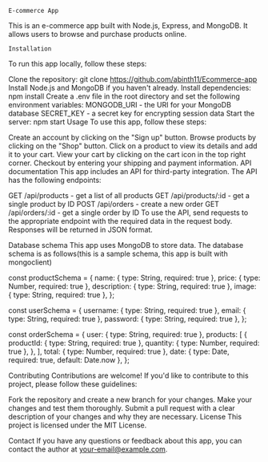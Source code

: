 `E-commerce App`

This is an e-commerce app built with Node.js, Express, and MongoDB. It allows users to browse and purchase products online.

`Installation`

To run this app locally, follow these steps:

Clone the repository: git clone https://github.com/abinth11/Ecommerce-app
Install Node.js and MongoDB if you haven't already.
Install dependencies: npm install
Create a .env file in the root directory and set the following environment variables:
MONGODB_URI - the URI for your MongoDB database
SECRET_KEY - a secret key for encrypting session data
Start the server: npm start
Usage
To use this app, follow these steps:

Create an account by clicking on the "Sign up" button.
Browse products by clicking on the "Shop" button.
Click on a product to view its details and add it to your cart.
View your cart by clicking on the cart icon in the top right corner.
Checkout by entering your shipping and payment information.
API documentation
This app includes an API for third-party integration. The API has the following endpoints:

GET /api/products - get a list of all products
GET /api/products/:id - get a single product by ID
POST /api/orders - create a new order
GET /api/orders/:id - get a single order by ID
To use the API, send requests to the appropriate endpoint with the required data in the request body. Responses will be returned in JSON format.

Database schema
This app uses MongoDB to store data. The database schema is as follows(this is a sample schema, this app is built with mongoclient)

const productSchema = {
  name: { type: String, required: true },
  price: { type: Number, required: true },
  description: { type: String, required: true },
  image: { type: String, required: true },
};

const userSchema = {
  username: { type: String, required: true },
  email: { type: String, required: true },
  password: { type: String, required: true },
};

const orderSchema = {
  user: { type: String, required: true },
  products: [
    {
      productId: { type: String, required: true },
      quantity: { type: Number, required: true },
    },
  ],
  total: { type: Number, required: true },
  date: { type: Date, required: true, default: Date.now },
};




Contributing
Contributions are welcome! If you'd like to contribute to this project, please follow these guidelines:

Fork the repository and create a new branch for your changes.
Make your changes and test them thoroughly.
Submit a pull request with a clear description of your changes and why they are necessary.
License
This project is licensed under the MIT License.

Contact
If you have any questions or feedback about this app, you can contact the author at your-email@example.com.
